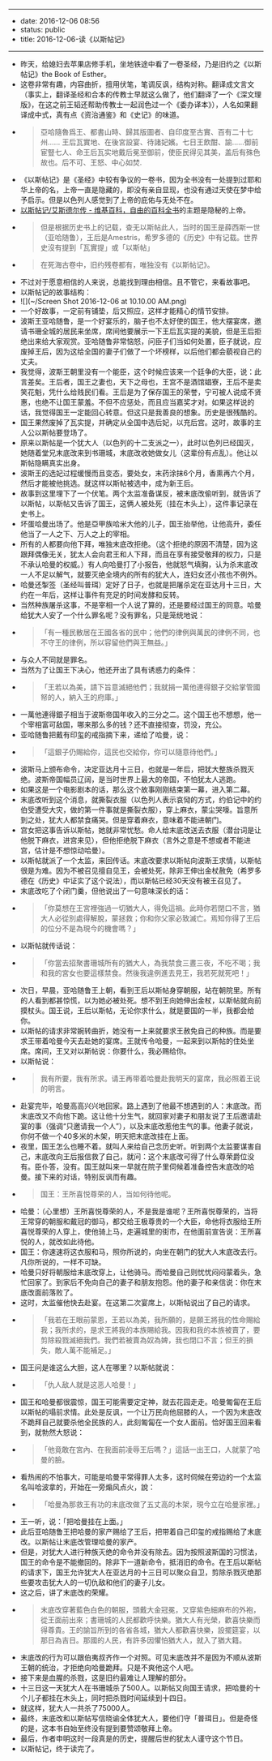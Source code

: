 - --
- date: 2016-12-06 08:56
- status: public
- title: 2016-12-06-读《以斯帖记》
- --
- 昨天，给媳妇去苹果店修手机，坐地铁途中看了一卷圣经，乃是旧约之《以斯帖记》the Book of Esther。
- 这卷非常有趣，内容曲折，擅用伏笔，笔调反讽，结构对称。翻译成文言文（事实上，翻译圣经和合本的传教士早就这么做了，他们翻译了一个《深文理版》，在这之前王韬还帮助传教士一起润色过一个《委办译本》），人名如果翻译成中式，真有点《资治通鉴》和《史记》的味道。
- > 亞哈隨魯爲王、都書山時、歸其版圖者、自印度至古實、百有二十七州…… 王后瓦實地、在後宮設宴、待諸妃嬪。七日王飲酣、諭……御前宦豎七人、命王后瓦实地戴后冕至御前，使臣民得见其美，盖后有殊色故也。后不可、王怒、中心如焚.
- 《以斯帖记》是《圣经》中较有争议的一卷书，因为全书没有一处提到过耶和华上帝的名，上帝一直是隐藏的，即没有亲自显现，也没有通过天使在梦中给予启示。但是以色列人感觉到了上帝的庇佑与无处不在。
- [以斯帖记/艾斯德尔传 - 维基百科，自由的百科全书](https://zh.wikipedia.org/wiki/%E4%BB%A5%E6%96%AF%E5%B8%96%E8%A8%98)的主题是隐秘的上帝。
- > 但是根据历史书上的记载，查无以斯帖此人，当时的国王是薛西斯一世（亚哈随鲁），王后是Amestris，希罗多德的《历史》中有记载。世界史沒有提到「瓦實提」或「以斯帖」
- > 在死海古卷中，旧约残卷都有，唯独没有《以斯帖记》。
- 不过对于愿意相信的人来说，总能找到理由相信。且不管它，来看故事吧。
- 以斯帖记的故事结构：
- ![](~/Screen Shot 2016-12-06 at 10.10.00 AM.png)
- 一个好故事，一定前有铺垫，后又照应，这样才能精心的情节安排。
- 波斯王亚哈随鲁，是一个好宴乐的，脑子也不太好使的国王，他大摆宴席，邀请书珊全城的居民来坐席，席间他要展示一下王后瓦实提的美貌，但是王后拒绝出来给大家观赏。亚哈随鲁非常恼怒，问臣子们当如何处置，臣子就说，应废掉王后，因为这给全国的妻子们做了一个坏榜样，以后他们都会藐视自己的丈夫。
- 我觉得，波斯王朝里没有一个能臣，这个时候应该来一个廷争的大臣，说：此言差矣。王后者，国王之妻也，天下之母也，王宫不是酒馆娼寮，王后不是卖笑花魁，凭什么给贱民们看。王后是为了保存国王的荣誉，宁可被人说成不贤惠，也绝不让国王蒙羞。不但不应惩处，而且应当嘉奖才对。如果这样说的话，我觉得国王一定能回心转意。但这只是我善良的想象。历史是很残酷的。
- 国王果然废掉了瓦实提，并确定从全国中选后妃，以充后宫。这时，故事的主人公以斯帖要登场了。
- 原来以斯帖是一个犹大人（以色列的十二支派之一），此时以色列已经国灭，她随着堂兄末底改来到书珊城，末底改收她做女儿（这辈份有点乱）。他让以斯帖隐瞒真实出身。
- 波斯王的选妃过程缓慢而且变态，要处女，末药涂抹6个月，香熏再六个月，然后才能被他挑选。就这样以斯帖被选中，成为新王后。
- 故事到这里埋下了一个伏笔。两个太监准备谋反，被末底改偷听到，就告诉了以斯帖，以斯帖又告诉了国王，这俩人被处死（挂在木头上），这件事记录在史书上。
- 坏蛋哈曼出场了。他是亞甲族哈米大他的儿子，国王抬举他，让他高升，委任他当了一人之下、万人之上的宰相。
- 所有的人都要向他下拜，唯独末底改拒绝。（这个拒绝的原因不清楚，因为这跟拜偶像无关，犹太人会向君王和人下拜，而且在享有接受敬拜的权力，只是不承认哈曼的权威。）有人向哈曼打了小报告，他就怒气填胸，认为杀末底改一人不足以解气，就要灭绝全境内的所有的犹大人，连妇女还小孩也不例外。
- 哈曼还掣签（圣经叫普珥）定好了日子，也就是把屠杀定在亚达月十三日，大约在一年后，这样让事件有充足的时间发酵和反转。
- 当然种族屠杀这事，不是宰相一个人说了算的，还是要经过国王的同意。哈曼给犹大人安了一个什么罪名呢？没有罪名，只是笼统地说：
- > 「有一種民散居在王國各省的民中；他們的律例與萬民的律例不同，也不守王的律例，所以容留他們與王無益。」
- 与众人不同就是罪名。
- 当然为了让国王下决心，他还开出了具有诱惑力的条件：
- > 「王若以為美，請下旨意滅絕他們；我就捐一萬他連得銀子交給掌管國帑的人，納入王的府庫。」
- 一萬他連得銀子相当于波斯帝国年收入的三分之二。这个国王也不想想，他一个宰相富可敌国，哪来那么多的钱？还不直接彻查，罚没，充公。
- 亚哈随鲁把戴有印玺的戒指摘下来，递给了哈曼，说：
- > 「這銀子仍賜給你，這民也交給你，你可以隨意待他們。」
- 波斯马上颁布命令，决定亚达月十三日，也就是一年后，把犹大整族杀戮灭绝。波斯帝国幅员辽阔，是当时世界上最大的帝国，不怕犹太人逃跑。
- 如果这是一个电影剧本的话，那么这个故事刚刚结束第一幕，进入第二幕。
- 末底改听到这个消息，就撕裂衣服（以色列人表示哀恸的方式，约伯记中的约伯受遭受大灾，做的第一件事就是撕裂衣服），穿上麻衣，蒙尘哭嚎。旨意所到之处，犹大人都禁食痛哭。但是穿着麻衣，意味着不能进朝门。
- 宫女把这事告诉以斯帖，她就非常忧愁。命人给末底改送去衣服（潜台词是让他脱下麻衣，进宫来见），但他拒绝脱下麻衣（言外之意是不想或者不能进宫，估计是不想惊动哈曼）。
- 以斯帖就派了一个太监，来回传话。末底改要求以斯帖向波斯王求情，以斯帖很是为难。因为不被召见擅自见王，会被处死，除非王伸出金杖赦免（希罗多德在《历史》中证实了这个说法），而以斯帖已经30天没有被王召见了。
- 末底改吃了个闭门羹，但他说出了一句意味深长的话：
- > 「你莫想在王宮裡強過一切猶大人，得免這禍。此時你若閉口不言，猶大人必從別處得解脫，蒙拯救；你和你父家必致滅亡。焉知你得了王后的位分不是為現今的機會嗎？」 
- 以斯帖就传话说：
- > 「你當去招聚書珊城所有的猶大人，為我禁食三晝三夜，不吃不喝；我和我的宮女也要這樣禁食。然後我違例進去見王，我若死就死吧！」
- 次日，早晨，亚哈随鲁王上朝，看到王后以斯帖身穿朝服，站在朝院里。所有的人看到都甚惊慌，以为她必被处死。想不到王向她伸出金杖，以斯帖就向前摸杖头。国王说，王后以斯帖，无论你求什么，就是要国的一半，我都会给你。
- 以斯帖的请求非常婉转曲折，她没有一上来就要求王赦免自己的种族。而是要求王带着哈曼今天去赴她的宴席。王就传令哈曼，一起来到以斯帖的住处坐席。席间，王又对以斯帖说：你要什么，我必赐给你。
- 以斯帖说：
- > 我有所要，我有所求。请王再带着哈曼赴我明天的宴席，我必照着王说的明言。
- 赴宴完毕，哈曼高高兴兴地回家。路上遇到了他最不想遇到的人：末底改。而末底改又不向他下跪。这让他十分生气，就回家对妻子和朋友说了王后邀请赴宴的事（强调“只邀请我一个人”），以及末底改惹他生气的事。他妻子就说，你何不做一个40多米的木架，明天把末底改挂在上面。
- 夜里，国王怎么也睡不着。就叫人来给自己念历史听。听到两个太监要谋害自己，末底改向王后报信救了自己，就问：这个末底改可得了什么尊荣爵位没有。臣仆答，没有。国王就叫来一早就在院子里伺候着准备控告末底改的哈曼。接下来的对话，特别反讽而有趣。
- > 国王：王所喜悦尊荣的人，当如何待他呢。
- 哈曼：（心里想）王所喜悦尊荣的人，不是我是谁呢？王所喜悦尊荣的，当将王常穿的朝服和戴冠的御马，都交给王极尊贵的一个大臣，命他将衣服给王所喜悦尊荣的人穿上，使他骑上马，走遍城里的街市，在他面前宣告说：王所喜悦的人，就改如此待他。
- 国王：你速速将这衣服和马，照你所说的，向坐在朝门的犹大人末底改去行。凡你所说的，一样不可缺。
- 哈曼只好将朝服给末底改穿上，让他骑马。而哈曼自己则忧忧闷闷蒙着头，急忙回家了。到家后不免向自己的妻子和朋友抱怨。他的妻子和亲信说：你在末底改面前落败了。
- 这时，太监催他快去赴宴。在这第二次宴席上，以斯帖说出了自己的请求。
- > 「我若在王眼前蒙恩，王若以為美，我所願的，是願王將我的性命賜給我；我所求的，是求王將我的本族賜給我。因我和我的本族被賣了，要剪除殺戮滅絕我們。我們若被賣為奴為婢，我也閉口不言；但王的損失，敵人萬不能補足。」 
- 国王问是谁这么大胆，这人在哪里？以斯帖就说：
- > 「仇人敌人就是这恶人哈曼！」
- 国王和哈曼都很震惊，国王可能需要定定神，就去花园走走。哈曼匍匐在王后以斯帖的塌前求情。此处是反讽，一个让万民向他屈膝的人，一个因为末底改不跪拜自己就要杀他全民族的人，此刻匍匐在一个女人面前。恰好国王回来看到，就勃然大怒说：
- > 「他竟敢在宮內、在我面前凌辱王后嗎？」這話一出王口，人就蒙了哈曼的臉。
- 看热闹的不怕事大，可能是哈曼平常得罪人太多，这时伺候在旁边的一个太监名叫哈波拿的，开始在一旁煽风点火，說：
- > 「哈曼為那救王有功的末底改做了五丈高的木架，現今立在哈曼家裡。」
- 王一听，说：「把哈曼挂在上面。」
- 此后亚哈随鲁王把哈曼的家产赐给了王后，把带着自己印玺的戒指赐给了末底改。以斯帖让末底改管理哈曼的家产。
- 但是，对犹大人进行种族灭绝的命令并没有除去。因为按照波斯国的习惯法，国王的命令是不能撤回的。除非下一道新命令，抵消旧的命令。在王后以斯帖的请求下，国王允许犹大人在亚达月的十三日可以聚众自卫，剪除杀戮灭绝那些要攻击犹大人的一切仇敌和他们的妻子儿女。
- 这之后，讲了末底改的荣耀。
- > 末底改穿著藍色白色的朝服，頭戴大金冠冕，又穿紫色細麻布的外袍，從王面前出來；書珊城的人民都歡呼快樂。猶大人有光榮，歡喜快樂而得尊貴。王的諭旨所到的各省各城，猶大人都歡喜快樂，設擺筵宴，以那日為吉日。那國的人民，有許多因懼怕猶大人，就入了猶大籍。 
- 末底改的行为可以跟伯夷叔齐作一个对照。可见末底改并不是因为不顺从波斯王朝的统治，才拒绝向哈曼跪拜。只是不爽他这个人吧。
- 接下来是血腥的杀戮，这是旧约最难让人理解的部分。
- 十三日这一天犹大人在书珊城杀了500人。以斯帖又向国王请求，把哈曼的十个儿子都挂在木头上，同时把杀戮时间延续到十四日。
- 就这样，犹大人一共杀了75000人。
- 最终，末底改和以斯帖写信晓谕全体犹大人，要他们守「普珥日」。但是奇怪的是，这本书自始至终没有提到要赞颂敬拜上帝。
- 最后，作者申明这时一段真是的历史，提醒后世的犹太人谨守这个节日。
- 以斯帖记，终于读完了。
